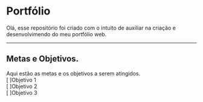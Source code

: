 # Portfólio
 Olá, esse repositório foi criado com o intuito de auxiliar na criação e desenvolvimendo do meu portfólio web.
 ***
 ## Metas e Objetivos.  
 Aqui estão as metas e os objetivos a serem atingidos.  
 [ ]Objetivo 1  
 [ ]Objetivo 2  
 [ ]Objetivo 3  
 
